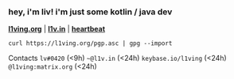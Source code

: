 <h3 align="left">hey, i'm liv! i'm just some kotlin / java dev</h3>

[**l1ving.org**](https://l1ving.org) | [**l1v.in**](https://l1v.in) | [**heartbeat**](https://hb.l1v.in)

`curl https://l1ving.org/pgp.asc | gpg --import`

Contacts
`lv#0420` (<9h)
`~@l1v.in` (<24h)
`keybase.io/l1ving` (<24h)
`@l1ving:matrix.org` (<24h)
